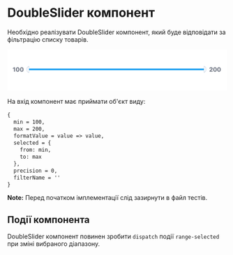 # DoubleSlider компонент

Необхідно реалізувати DoubleSlider компонент,
який буде відповідати за фільтрацію списку товарів.

![preview](preview.png)

На вхід компонент має приймати об'єкт виду:

```
{
  min = 100,
  max = 200,
  formatValue = value => value,
  selected = {
    from: min,
    to: max
  },
  precision = 0,
  filterName = ''
}
```

**Note:** Перед початком імплементації слід зазирнути в файл тестів.

## Події компонента

DoubleSlider компонент повинен зробити `dispatch` події `range-selected`
при зміні вибраного діапазону.

